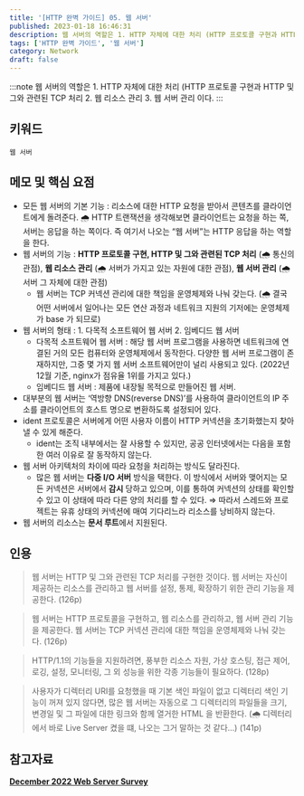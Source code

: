 ```yaml
---
title: '[HTTP 완벽 가이드] 05. 웹 서버'
published: 2023-01-18 16:46:31
description: 웹 서버의 역할은 1. HTTP 자체에 대한 처리 (HTTP 프로토콜 구현과 HTTP 및 그와 관련된 TCP 처리 2. 웹 리소스 관리 3. 웹 서버 관리 이다.
tags: ['HTTP 완벽 가이드', '웹 서버']
category: Network
draft: false
---
```


:::note
웹 서버의 역할은 1. HTTP 자체에 대한 처리 (HTTP 프로토콜 구현과 HTTP 및 그와 관련된 TCP 처리 2. 웹 리소스 관리 3. 웹 서버 관리 이다.
:::

## 키워드

`웹 서버`

## 메모 및 핵심 요점

- 모든 웹 서버의 기본 기능 : 리소스에 대한 HTTP 요청을 받아서 콘텐츠를 클라이언트에게 돌려준다.
  🌧️  HTTP 트랜잭션을 생각해보면 클라이언트는 요청을 하는 쪽, 서버는 응답을 하는 쪽이다. 즉 여기서 나오는 “웹 서버”는 HTTP 응답을 하는 역할을 한다.
- 웹 서버의 기능 : **HTTP 프로토콜 구현, HTTP 및 그와 관련된 TCP 처리** (🌧️ 통신의 관점), **웹 리소스 관리** (🌧️ 서버가 가지고 있는 자원에 대한 관점), **웹 서버 관리** (🌧️ 서버 그 자체에 대한 관점)
  - 웹 서버는 TCP 커넥션 관리에 대한 책임을 운영체제와 나눠 갖는다. (🌧️ 결국 어떤 서버에서 일어나는 모든 연산 과정과 네트워크 지원의 기저에는 운영체제가 base 가 되므로)
- 웹 서버의 형태 : 1. 다목적 소프트웨어 웹 서버 2. 임베디드 웹 서버
  - 다목적 소프트웨어 웹 서버 : 해당 웹 서버 프로그램을 사용하면 네트워크에 연결된 거의 모든 컴퓨터와 운영체제에서 동작한다. 다양한 웹 서버 프로그램이 존재하지만, 그중 몇 가지 웹 서버 소프트웨어만이 널리 사용되고 있다. (2022년 12월 기준, nginx가 점유율 1위를 가지고 있다.)
  - 임베디드 웹 서버 : 제품에 내장될 목적으로 만들어진 웹 서버.
- 대부분의 웹 서버는 ‘역방향 DNS(reverse DNS)’를 사용하여 클라이언트의 IP 주소를 클라이언트의 호스트 명으로 변환하도록 설정되어 있다.
- ident 프로토콜은 서버에게 어떤 사용자 이름이 HTTP 커넥션을 초기화했는지 찾아낼 수 있게 해준다.
  - ident는 조직 내부에서는 잘 사용할 수 있지만, 공공 인터넷에서는 다음을 포함한 여러 이유로 잘 동작하지 않는다.
- 웹 서버 아키텍처의 차이에 따라 요청을 처리하는 방식도 달라진다.
  - 많은 웹 서버는 **다중 I/O 서버** 방식을 택한다. 이 방식에서 서버와 맺어지는 모든 커넥션은 서버에서 **감시** 당하고 있으며, 이를 통하여 커넥션의 상태를 확인할 수 있고 이 상태에 따라 다른 양의 처리를 할 수 있다.
    ⇒ 따라서 스레드와 프로젝트는 유휴 상태의 커넥션에 매여 기다리느라 리소스를 낭비하지 않는다.
- 웹 서버의 리소스는 **문서 루트**에서 지원된다.

## 인용

> 웹 서버는 HTTP 및 그와 관련된 TCP 처리를 구현한 것이다. 웹 서버는 자신이 제공하는 리소스를 관리하고 웹 서버를 설정, 통제, 확장하기 위한 관리 기능을 제공한다. (126p)

> 웹 서버는 HTTP 프로토콜을 구현하고, 웹 리소스를 관리하고, 웹 서버 관리 기능을 제공한다. 웹 서버는 TCP 커넥션 관리에 대한 책임을 운영체제와 나눠 갖는다. (126p)

> HTTP/1.1의 기능들을 지원하려면, 풍부한 리소스 자원, 가상 호스팅, 접근 제어, 로깅, 설정, 모니터링, 그 외 성능을 위한 각종 기능들이 필요하다. (128p)

> 사용자가 디렉터리 URI를 요청했을 때 기본 색인 파일이 없고 디렉터리 색인 기능이 꺼져 있지 않다면, 많은 웹 서버는 자동으로 그 디렉터리의 파일들을 크기, 변경일 및 그 파일에 대한 링크와 함께 열거한 HTML 을 반환한다. (🌧️ 디렉터리에서 바로 Live Server 켰을 떄, 나오는 그거 말하는 것 같다…) (141p)

## 참고자료

**[December 2022 Web Server Survey](https://news.netcraft.com/archives/2022/12/20/december-2022-web-server-survey.html)**
